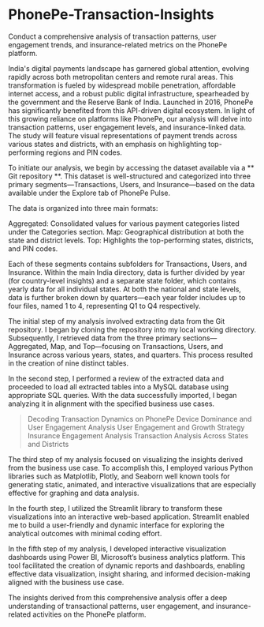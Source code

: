 # PhonePe-Transaction-Insights
Conduct a comprehensive analysis of transaction patterns, user engagement trends, and insurance-related metrics on the PhonePe platform.


India's digital payments landscape has garnered global attention, evolving rapidly across both metropolitan centers and remote rural areas. This transformation is fueled by widespread mobile penetration, affordable internet access, and a robust public digital infrastructure, spearheaded by the government and the Reserve Bank of India. Launched in 2016, PhonePe has significantly benefited from this API-driven digital ecosystem.
In light of this growing reliance on platforms like PhonePe, our analysis will delve into transaction patterns, user engagement levels, and insurance-linked data. The study will feature visual representations of payment trends across various states and districts, with an emphasis on highlighting top-performing regions and PIN codes.

To initiate our analysis, we begin by accessing the dataset available via a ** Git repository **. This dataset is well-structured and categorized into three primary segments—Transactions, Users, and Insurance—based on the data available under the Explore tab of PhonePe Pulse.

The data is organized into three main formats:

Aggregated: Consolidated values for various payment categories listed under the Categories section.
Map: Geographical distribution at both the state and district levels.
Top: Highlights the top-performing states, districts, and PIN codes.

Each of these segments contains subfolders for Transactions, Users, and Insurance. Within the main India directory, data is further divided by year (for country-level insights) and a separate state folder, which contains yearly data for all individual states.
At both the national and state levels, data is further broken down by quarters—each year folder includes up to four files, named 1 to 4, representing Q1 to Q4 respectively.

The initial step of my analysis involved extracting data from the Git repository. I began by cloning the repository into my local working directory. Subsequently, I retrieved data from the three primary sections—Aggregated, Map, and Top—focusing on Transactions, Users, and Insurance across various years, states, and quarters. This process resulted in the creation of nine distinct tables.

In the second step, I performed a review of the extracted data and proceeded to load all extracted tables into a MySQL database using appropriate SQL queries. With the data successfully imported, I began analyzing it in alignment with the specified business use cases.

> Decoding Transaction Dynamics on PhonePe
> Device Dominance and User Engagement Analysis
> User Engagement and Growth Strategy
> Insurance Engagement Analysis
> Transaction Analysis Across States and Districts

The third step of my analysis focused on visualizing the insights derived from the business use case. To accomplish this, I employed various Python libraries such as Matplotlib, Plotly, and Seaborn well known tools for generating static, animated, and interactive visualizations that are especially effective for graphing and data analysis.

In the fourth step, I utilized the Streamlit library to transform these visualizations into an interactive web-based application. Streamlit enabled me to build a user-friendly and dynamic interface for exploring the analytical outcomes with minimal coding effort.

In the fifth step of my analysis, I developed interactive visualization dashboards using Power BI, Microsoft’s business analytics platform. This tool facilitated the creation of dynamic reports and dashboards, enabling effective data visualization, insight sharing, and informed decision-making aligned with the business use case.

The insights derived from this comprehensive analysis offer a deep understanding of transactional patterns, user engagement, and insurance-related activities on the PhonePe platform.
